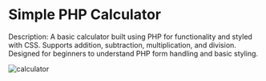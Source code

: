 # Simple PHP Calculator

Description: A basic calculator built using PHP for functionality and styled with CSS. Supports addition, subtraction, multiplication, and division. Designed for beginners to understand PHP form handling and basic styling.

![calculator](https://user-images.githubusercontent.com/96831988/190163440-c174e2ec-428b-4460-89b3-06c5843b677a.png)
